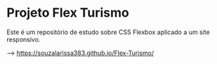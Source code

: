 # Projeto Flex Turismo

Este é um repositório de estudo sobre CSS Flexbox aplicado a um site responsivo.

--> https://souzalarissa383.github.io/Flex-Turismo/
